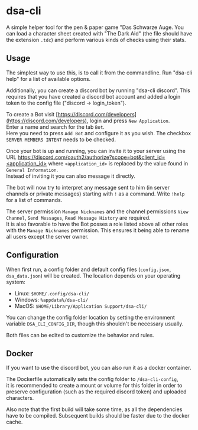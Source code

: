 # dsa-cli

A simple helper tool for the pen & paper game "Das Schwarze Auge.
You can load a character sheet created with "The Dark Aid" (the file should have the extension `.tdc`) and perform various kinds of checks using their stats.

## Usage

The simplest way to use this, is to call it from the commandline.
Run "dsa-cli help" for a list of available options.

Additionally, you can create a discord bot by running "dsa-cli discord". This requires that you have created a discord bot account and added a login token to the config file ("discord -> login_token").

To create a Bot visit [https://discord.com/developers](https://discord.com/developers), login and press `New Application`.  
Enter a name and search for the tab `Bot`.  
Here you need to press `Add Bot` and configure it as you wish.
The checkbox `SERVER MEMBERS INTENT` needs to be checked.  

Once your bot is up and running, you can invite it to your server using the URL [https://discord.com/oauth2/authorize?scope=bot&client_id=<application_id>](https://discord.com/oauth2/authorize?scope=bot&client_id=<application_id>) where `<application_id>` is replaced by the value found in `General Information`.  
Instead of inviting it you can also message it directly.

The bot will now try to interpret any message sent to him (in server channels or private messages) starting with `!` as a command. Write `!help` for a list of commands.

The server permission `Manage Nicknames` and the channel permissions `View Channel`, `Send Messages`, `Read Message History` are required.  
It is also favorable to have the Bot posses a role listed above all other roles with the `Manage Nicknames` permission. This ensures it being able to rename all users except the server owner.

## Configuration

When first run, a config folder and default config files (`config.json`, `dsa_data.json`) will be created. The location depends on your operating system:

* Linux: `$HOME/.config/dsa-cli/`
* Windows: `%appdata%/dsa-cli/`
* MacOS: `$HOME/Library/Application Support/dsa-cli/`

You can change the config folder location by setting the environment variable `DSA_CLI_CONFIG_DIR`, though this shouldn't be necessary usually.

Both files can be edited to customize the behavior and rules.

## Docker

If you want to use the discord bot, you can also run it as a docker container.

The Dockerfile automatically sets the config folder to `/dsa-cli-config`,  
it is recommended to create a mount or volume for this folder in order to preserve configuration (such as the required discord token) and uploaded characters.

Also note that the first build will take some time, as all the dependencies have to be compiled.
Subsequent builds should be faster due to the docker cache.
